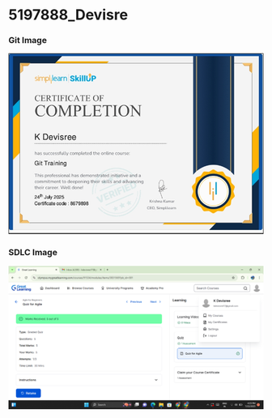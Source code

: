 # 5197888_Devisre

### Git Image
![Git Image](https://raw.githubusercontent.com/K-Devisree/5197888_Devisree/main/Git/5197888_K_Devisree.jpeg)

### SDLC Image
![SDLC Image](https://raw.githubusercontent.com/K-Devisree/5197888_Devisree/main/SDLC/5197888_K_Devisree.png)
